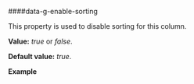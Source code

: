 ﻿####data-g-enable-sorting

This property is used to disable sorting for this column.

**Value:** *true* or *false*.

**Default value:** *true*.

**Example**
<!--Start the highlighter-->
<pre class="brush: html">
	<column data-g-member="Name" data-g-enable-sorting = "false"> </column>
</pre>
##### 
<script type="text/javascript">
    SyntaxHighlighter.highlight();
</script>